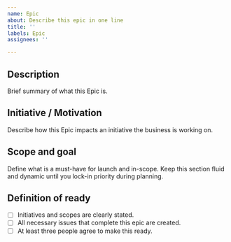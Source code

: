 ```yaml
---
name: Epic
about: Describe this epic in one line
title: ''
labels: Epic
assignees: ''

---
```


## Description

Brief summary of what this Epic is.

## Initiative / Motivation

Describe how this Epic impacts an initiative the business is working on.

## Scope and goal

Define what is a must-have for launch and in-scope. Keep this section fluid and dynamic until you lock-in priority during planning.

## Definition of ready

- [ ] Initiatives and scopes are clearly stated.
- [ ] All necessary issues that complete this epic are created.
- [ ] At least three people agree to make this ready.
